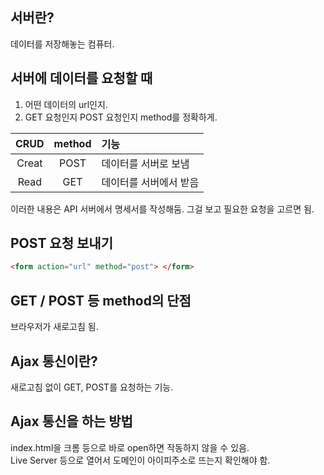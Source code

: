 ## 서버란?

데이터를 저장해놓는 컴퓨터.

## 서버에 데이터를 요청할 때

1. 어떤 데이터의 url인지.
2. GET 요청인지 POST 요청인지 method를 정확하게.

| CRUD  | method | 기능                   |
| :---: | :----: | :--------------------- |
| Creat |  POST  | 데이터를 서버로 보냄   |
| Read  |  GET   | 데이터를 서버에서 받음 |

이러한 내용은 API 서버에서 명세서를 작성해둠. 그걸 보고 필요한 요청을 고르면 됨.

## POST 요청 보내기

```HTML
<form action="url" method="post"> </form>
```

## GET / POST 등 method의 단점

브라우저가 새로고침 됨.

## Ajax 통신이란?

새로고침 없이 GET, POST를 요청하는 기능.

## Ajax 통신을 하는 방법

index.html을 크롬 등으로 바로 open하면 작동하지 않을 수 있음.  
Live Server 등으로 열어서 도메인이 아이피주소로 뜨는지 확인해야 함.